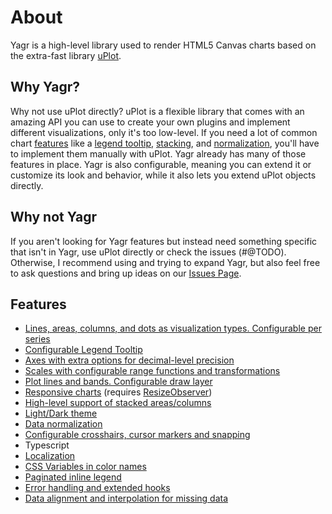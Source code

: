 # About

Yagr is a high-level library used to render HTML5 Canvas charts based on the extra-fast library [uPlot](https://github.com/leeoniya/uPlot).

## Why Yagr?

Why not use uPlot directly? uPlot is a flexible library that comes with an amazing API you can use to create your own plugins and implement different visualizations, only it's too low-level. If you need a lot of common chart [features](#features) like a [legend tooltip](./plugins/tooltip.md#tooltip), [stacking](./api/scales.md#stacking), and [normalization](./api/scales.md#Normalization), you'll have to implement them manually with uPlot. Yagr already has many of those features in place. Yagr is also configurable, meaning you can extend it or customize its look and behavior, while it also lets you extend uPlot objects directly.

## Why not Yagr

If you aren't looking for Yagr features but instead need something specific that isn't in Yagr, use uPlot directly or check the issues (#@TODO). Otherwise, I recommend using and trying to expand Yagr, but also feel free to ask questions and bring up ideas on our [Issues Page](https://github.com/yandex-cloud/yagr/issues).

## Features

-   [Lines, areas, columns, and dots as visualization types. Configurable per series](./api/visualization.md#visualization-types)
-   [Configurable Legend Tooltip](./plugins/tooltip.md#tooltip)
-   [Axes with extra options for decimal-level precision](./api/axes.md#axes)
-   [Scales with configurable range functions and transformations](./api/scales.md#scales)
-   [Plot lines and bands. Configurable draw layer](./plugins/plot-lines.md#plot-lines)
-   [Responsive charts](./api/settings.md#settings.adaptive) (requires [ResizeObserver](https://developer.mozilla.org/en-US/docs/Web/API/ResizeObserver))
-   [High-level support of stacked areas/columns](./api/scales.md#stacking)
-   [Light/Dark theme](./api/settings.md#Theme)
-   [Data normalization](./api/scales.md#Normalization)
-   [Configurable crosshairs, cursor markers and snapping](./api/cursor.md#cursor)
-   Typescript
-   [Localization](./api/settings.md#localization)
-   [CSS Variables in color names](./api/css.md#css)
-   [Paginated inline legend](./plugins/legend.md#legend)
-   [Error handling and extended hooks](./api/lifecycle.md#hooks)
-   [Data alignment and interpolation for missing data](./api/data-processing.md#data-alignment)
